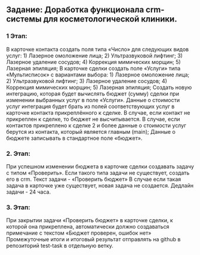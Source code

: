 ## Задание: Доработка функционала crm-системы для косметологической клиники.

### 1 Этап:
В карточке контакта создать поля типа «Число» для следующих видов услуг:
	1) Лазерное омоложение лица;
	2) Ультразвуковой лифтинг;
	3) Лазерное удаление сосудов;
	4) Коррекция мимических морщин;
	5) Лазерная эпиляция;
В карточке сделки создать поле «Услуги» типа «Мультисписок» с вариантами выбора:
	1) Лазерное омоложение лица;
	2) Ультразвуковой лифтинг;
	3) Лазерное удаление сосудов;
	4) Коррекция мимических морщин;
	5) Лазерная эпиляция;
Создать новую интеграцию, которая будет вычислять бюджет (сумму) сделки при изменении выбранных услуг в поле «Услуги». Данные о стоимости услуг интеграция будет брать из полей соответствующих услуг в карточке контакта прикреплённого к сделке. В случае, если контакт не прикреплен к сделке, то бюджет не высчитывается. В случае, если контактов прикреплено к сделке 2 и более данные о стоимости услуг берутся из контакта, который является главным (main);
Данные о бюджете записывать в стандартное поле «бюджет».
 
### 2. Этап:
При успешном изменении бюджета в карточке сделки создавать задачу с типом «Проверить». Если такого типа задачи не существует, создать его в crm.
Текст задачи - «Проверить бюджет»
В случае если такая задача в карточке уже существует, новая задача не создается.
Дедлайн задачи - 24 часа.

### 3. Этап:
При закрытии задачи «Проверить бюджет» в карточке сделки, к которой она прикреплена, автоматически должно создаваться примечание с текстом «Бюджет проверен, ошибок нет»
Промежуточные итоги и итоговый результат отправлять на github в репозиторий test-task в отдельную ветку. 

    
